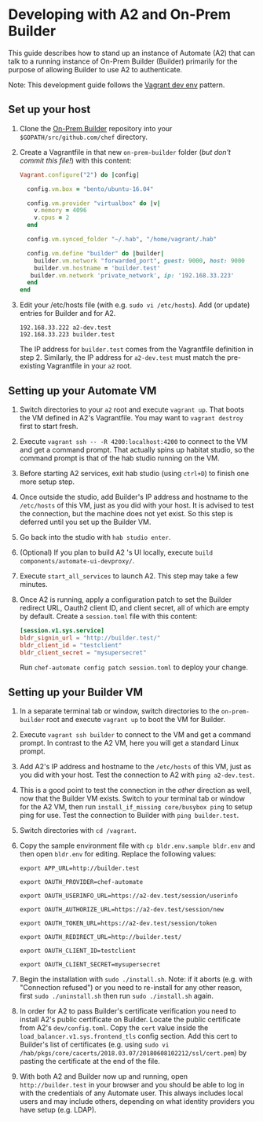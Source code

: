 # Developing with A2 and On-Prem Builder

This guide describes how to stand up an instance of Automate (A2) that
can talk to a running instance of On-Prem Builder (Builder)
primarily for the purpose of allowing Builder to use A2 to authenticate.

Note: This development guide follows the [Vagrant dev env](https://github.com/chef/automate/blob/master/dev-docs/DEV_ENVIRONMENT.md#vagrant-setup)
pattern.

## Set up your host

1. Clone the [On-Prem Builder](https://github.com/habitat-sh/on-prem-builder) repository
   into your `$GOPATH/src/github.com/chef` directory.

2. Create a Vagrantfile in that new `on-prem-builder` folder
   (_but don't commit this file!_) with this content:

   ```ruby
   Vagrant.configure("2") do |config|

     config.vm.box = "bento/ubuntu-16.04"

     config.vm.provider "virtualbox" do |v|
       v.memory = 4096
       v.cpus = 2
     end

     config.vm.synced_folder "~/.hab", "/home/vagrant/.hab"

     config.vm.define "builder" do |builder|
       builder.vm.network "forwarded_port", guest: 9000, host: 9000
       builder.vm.hostname = 'builder.test'
      builder.vm.network 'private_network', ip: '192.168.33.223'
     end
   end
   ```

3. Edit your /etc/hosts file (with e.g. `sudo vi /etc/hosts`).
   Add (or update) entries for Builder and for A2.

   ```text
   192.168.33.222 a2-dev.test
   192.168.33.223 builder.test
   ```

   The IP address for `builder.test` comes from the Vagrantfile definition in step 2.
   Similarly, the IP address for `a2-dev.test` must match the pre-existing Vagrantfile
   in your `a2` root.

## Setting up your Automate VM

1. Switch directories to your `a2` root and execute `vagrant up`.
   That boots the VM defined in A2's Vagrantfile.
   You may want to `vagrant destroy` first to start fresh.

2. Execute `vagrant ssh -- -R 4200:localhost:4200` to connect to the VM and get a command prompt.
   That actually spins up habitat studio, so the command prompt is that of the hab studio
   running on the VM.

3. Before starting A2 services, exit hab studio (using `ctrl+D`) to finish one more setup step.

4. Once outside the studio, add Builder's IP address and hostname to the `/etc/hosts`
   of this VM, just as you did with your host.
   It is advised to test the connection, but the machine does not yet exist.
   So this step is deferred until you set up the Builder VM.

5. Go back into the studio with `hab studio enter`.

6. (Optional) If you plan to build A2 's UI locally, execute
   `build components/automate-ui-devproxy/`.

7. Execute `start_all_services` to launch A2. This step may take a few minutes.

8. Once A2 is running, apply a configuration patch to set the Builder redirect URL,
   Oauth2 client ID, and client secret, all of which are empty by default.
   Create a `session.toml` file with this content:

    ```toml
    [session.v1.sys.service]
    bldr_signin_url = "http://builder.test/"
    bldr_client_id = "testclient"
    bldr_client_secret = "mysupersecret"
    ```

    Run `chef-automate config patch session.toml` to deploy your change.

## Setting up your Builder VM

1. In a separate terminal tab or window, switch directories to the `on-prem-builder` root
   and execute `vagrant up` to boot the VM for Builder.

2. Execute `vagrant ssh builder` to connect to the VM and get a command prompt.
   In contrast to the A2 VM, here you will get a standard Linux prompt.

3. Add A2's IP address and hostname to the `/etc/hosts`
   of this VM, just as you did with your host.
   Test the connection to A2 with `ping a2-dev.test`.

4. This is a good point to test the connection in the _other_ direction as well,
   now that the Builder VM exists.
   Switch to your terminal tab or window for the A2 VM, then run
   `install_if_missing core/busybox ping` to setup ping for use.
   Test the connection to Builder with `ping builder.test`.

5. Switch directories with `cd /vagrant`.

6. Copy the sample environment file with `cp bldr.env.sample bldr.env`
   and then open `bldr.env` for editing. Replace the following values:

   ```text
   export APP_URL=http://builder.test

   export OAUTH_PROVIDER=chef-automate

   export OAUTH_USERINFO_URL=https://a2-dev.test/session/userinfo

   export OAUTH_AUTHORIZE_URL=https://a2-dev.test/session/new

   export OAUTH_TOKEN_URL=https://a2-dev.test/session/token

   export OAUTH_REDIRECT_URL=http://builder.test/

   export OAUTH_CLIENT_ID=testclient

   export OAUTH_CLIENT_SECRET=mysupersecret
   ```

7. Begin the installation with `sudo ./install.sh`.
    Note: if it aborts (e.g. with "Connection refused") or you need
    to re-install for any other reason,
    first `sudo ./uninstall.sh` then run `sudo ./install.sh` again.

8. In order for A2 to pass Builder's certificate verification you need
   to install A2's public certificate on Builder.
   Locate the public certificate from A2's `dev/config.toml`.
   Copy the `cert` value inside the
   `load_balancer.v1.sys.frontend_tls` config section.
   Add this cert to Builder's list of certificates (e.g. using
  `sudo vi /hab/pkgs/core/cacerts/2018.03.07/20180608102212/ssl/cert.pem`)
   by pasting the certificate at the end of the file.

9. With both A2 and Builder now up and running, open `http://builder.test`
   in your browser and you should be able to log in with the credentials
   of any Automate user. This always includes local users and may include
   others, depending on what identity providers you have setup (e.g. LDAP).
